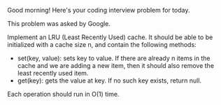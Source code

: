 Good morning! Here's your coding interview problem for today.This problem was asked by Google.Implement an LRU (Least Recently Used) cache. It should be able to beinitialized with a cache size n, and contain the following methods: * set(key, value): sets key to value. If there are already n items in the cache   and we are adding a new item, then it should also remove the least recently   used item. * get(key): gets the value at key. If no such key exists, return null.Each operation should run in O(1) time.